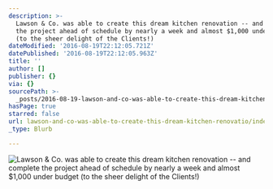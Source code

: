 ```yaml
---
description: >-
  Lawson & Co. was able to create this dream kitchen renovation -- and complete
  the project ahead of schedule by nearly a week and almost $1,000 under budget
  (to the sheer delight of the Clients!)
dateModified: '2016-08-19T22:12:05.721Z'
datePublished: '2016-08-19T22:12:05.963Z'
title: ''
author: []
publisher: {}
via: {}
sourcePath: >-
  _posts/2016-08-19-lawson-and-co-was-able-to-create-this-dream-kitchen-renovatio.md
hasPage: true
starred: false
url: lawson-and-co-was-able-to-create-this-dream-kitchen-renovatio/index.html
_type: Blurb

---
```

![Lawson & Co. was able to create this dream kitchen renovation -- and complete the project ahead of schedule by nearly a week and almost $1,000 under budget (to the sheer delight of the Clients!)](https://the-grid-user-content.s3-us-west-2.amazonaws.com/da4629d9-cec9-44d1-9448-5d6e6a524421.jpg)